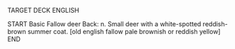 TARGET DECK
ENGLISH

START
Basic
Fallow deer
Back: n. Small deer with a white-spotted reddish-brown summer coat. [old english fallow pale brownish or reddish yellow]
END
